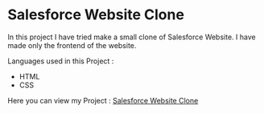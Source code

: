 # Salesforce Website Clone


In this project I have tried make a small clone of Salesforce Website. I have made only the frontend of the website.

Languages used in this Project :
- HTML
- CSS

Here you can view my Project :
[Salesforce Website Clone](https://salesforce-website-clone.vercel.app/)
